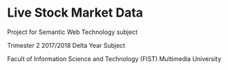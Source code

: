 # Live Stock Market Data


Project for Semantic Web Technology subject

Trimester 2 2017/2018
Delta Year Subject

Facult of Information Science and Technology (FIST)
Multimedia University
